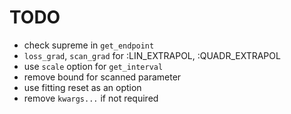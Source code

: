 # TODO

- check supreme in `get_endpoint`
- `loss_grad`, `scan_grad` for  :LIN_EXTRAPOL, :QUADR_EXTRAPOL
- use `scale` option for `get_interval`
- remove bound for scanned parameter
- use fitting reset as an option
- remove `kwargs...` if not required